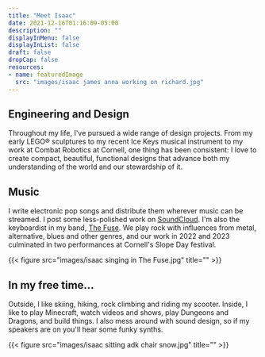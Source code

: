 ```yaml
---
title: "Meet Isaac"
date: 2021-12-16T01:16:09-05:00
description: ""
displayInMenu: false
displayInList: false
draft: false
dropCap: false
resources:
- name: featuredImage
  src: "images/isaac james anna working on richard.jpg"
---
```




## Engineering and Design
Throughout my life, I've pursued a wide range of design projects. From my early LEGO® sculptures to my recent Ice Keys musical instrument to my work at Combat Robotics at Cornell, one thing has been consistent: I love to create compact, beautiful, functional designs that advance both my understanding of the world and our stewardship of it.

## Music
I write electronic pop songs and distribute them wherever music can be streamed. I post some less-polished work on [SoundCloud](https://soundcloud.com/isaacnewcomb). I'm also the keyboardist in my band, [The Fuse](https://linktr.ee/thefuse). We play rock with influences from metal, alternative, blues and other genres, and our work in 2022 and 2023 culminated in two performances at Cornell's Slope Day festival.

{{< figure src="images/isaac singing in The Fuse.jpg" title="" >}}


## In my free time...
Outside, I like skiing, hiking, rock climbing and riding my scooter. Inside, I like to play Minecraft, watch videos and shows, play Dungeons and Dragons, and build things. I also mess around with sound design, so if my speakers are on you'll hear some funky synths.

{{< figure src="images/isaac sitting adk chair snow.jpg" title="" >}}
